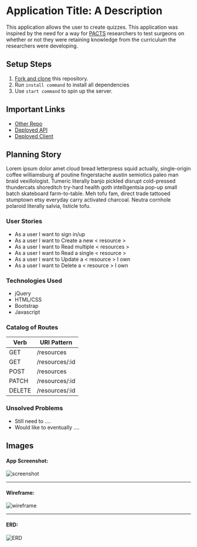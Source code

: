 
# Application Title: A Description

This application allows the user to create quizzes. This application was inspired by the need for a way for [PACTS](http://csph.brighamandwomens.org/cultural-dexterity-nih-r01-awarded/) researchers to test surgeons on whether or not they were retaining knowledge from the curriculum the researchers were developing.

## Setup Steps

1. [Fork and clone](https://git.generalassemb.ly/ga-wdi-boston/meta/wiki/ForkAndClone) this repository.
1. Run `install command` to install all dependencies
1. Use `start command` to spin up the server.

## Important Links

- [Other Repo](www.link.com)
- [Deployed API](www.link.com)
- [Deployed Client](www.link.com)

## Planning Story

Lorem ipsum dolor amet cloud bread letterpress squid actually, single-origin coffee williamsburg af poutine fingerstache austin semiotics paleo man braid vexillologist. Tumeric literally banjo pickled disrupt cold-pressed thundercats shoreditch try-hard health goth intelligentsia pop-up small batch skateboard farm-to-table. Meh tofu fam, direct trade tattooed stumptown etsy everyday carry activated charcoal. Neutra cornhole polaroid literally salvia, listicle tofu.

### User Stories

- As a user I want to sign in/up
- As a user I want to Create a new < resource >
- As a user I want to Read multiple < resources >
- As a user I want to Read a single < resource >
- As a user I want to Update a < resource > I own
- As a user I want to Delete a < resource > I own

### Technologies Used

- jQuery
- HTML/CSS
- Bootstrap
- Javascript

### Catalog of Routes

Verb         |	URI Pattern
------------ | -------------
GET | /resources
GET | /resources/:id
POST | /resources
PATCH | /resources/:id
DELETE | /resources/:id

### Unsolved Problems

- Still need to ....
- Would like to eventually ....

## Images

#### App Screenshot:
![screenshot](https://media.idownloadblog.com/wp-content/uploads/2017/07/Select-Instagram-story-to-save-to-iPhone.jpeg)

---

#### Wireframe:
![wireframe](https://lucidchart.zendesk.com/hc/article_attachments/360001080866/Facebook_Wireframe_-_New_Page.png)

---

#### ERD:
![ERD](https://i.imgur.com/uMAPdyN.png)
